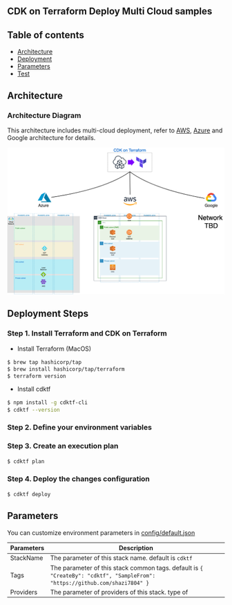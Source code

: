## CDK on Terraform Deploy Multi Cloud samples


## Table of contents

- [Architecture](#architecture)
- [Deployment](#deployment-steps)
- [Parameters](#parameters)
- [Test](#test)

## Architecture
###  Architecture Diagram

This architecture includes multi-cloud deployment, refer to [AWS](./img/aws.png), [Azure](./img/azure.png) and Google architecture for details.

![architecture](./img/cdktf-multi-cloud-architecture.png)

## Deployment Steps
###  Step 1. Install Terraform and CDK on Terraform

- Install Terraform (MacOS)

```
$ brew tap hashicorp/tap
$ brew install hashicorp/tap/terraform
$ terraform version
```

- Install cdktf

```bash
$ npm install -g cdktf-cli
$ cdktf --version
```

###  Step 2. Define your environment variables

###  Step 3. Create an execution plan

```bash
$ cdktf plan
```

###  Step 4. Deploy the changes configuration

```bash
$ cdktf deploy
```

## Parameters

You can customize environment parameters in [config/default.json](https://github.com/shazi7804/cdktf-samples/blob/master/config/default.json)

Parameters | Description
---------- | -----------
StackName | The parameter of this stack name. default is `cdktf`
Tags | The parameter of this stack common tags. default is `{ "CreateBy": "cdktf", "SampleFrom": "https://github.com/shazi7804" }`
Providers | The parameter of providers of this stack. type of 
